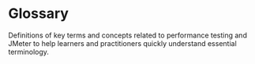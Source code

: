 # Glossary

Definitions of key terms and concepts related to performance testing and JMeter to help learners and practitioners quickly understand essential terminology.
